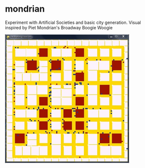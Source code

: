 mondrian
========

Experiment with Artificial Societies and basic city generation. Visual inspired by Piet Mondrian's Broadway Boogie Woogie

![](snapshot.jpg)
